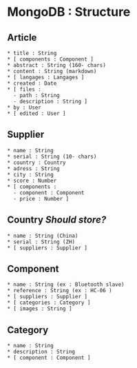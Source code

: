 MongoDB : Structure
=================

Article
-------
	
	* title : String
	* [ components : Component ]
	* abstract : String (160- chars)
	* content : String (markdown)
	* [ langages : Langages ]
	* created : Date
	* [ files : 
	  - path : String 
	  - description : String ]
	* by : User
	* [ edited : User ] 

Supplier
--------

	* name : String
	* serial : String (10- chars)
	* country : Country
	* adress : String
	* city : String
	* score : Number
	* [ components : 
	  - component : Component
	  - price : Number ]


Country _Should store?_
--------

	* name : String (China)
	* serial : String (ZH)
	* [ suppliers : Supplier ]


Component
---------

	* name : String (ex : Bluetooth slave)
	* reference : String (ex : HC-06 )
	* [ suppliers : Supplier ]
	* [ categories : Category ]
	* [ images : String ]

Category
----------

	* name : String
	* description : String
	* [ component : Component ]
